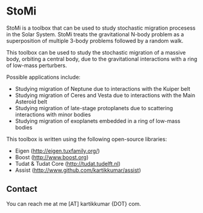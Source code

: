 StoMi
===================

StoMi is a toolbox that can be used to study stochastic migration procesess in the Solar System. StoMi treats the gravitational N-body problem as a superposition of multiple 3-body problems followed by a random walk.

This toolbox can be used to study the stochastic migration of a massive body, orbiting a central body, due to the gravitational interactions with a ring of low-mass perturbers. 

Possible applications include:
- Studying migration of Neptune due to interactions with the Kuiper belt
- Studying migration of Ceres and Vesta due to interactions with the Main Asteroid belt
- Studying migration of late-stage protoplanets due to scattering interactions with minor bodies
- Studying migration of exoplanets embedded in a ring of low-mass bodies 

This toolbox is written using the following open-source libraries:

- Eigen (http://eigen.tuxfamily.org/)
- Boost (http://www.boost.org)
- Tudat & Tudat Core (http://tudat.tudelft.nl)
- Assist (http://www.github.com/kartikkumar/assist)


Contact
-------------------

You can reach me at me [AT] kartikkumar {DOT} com.


